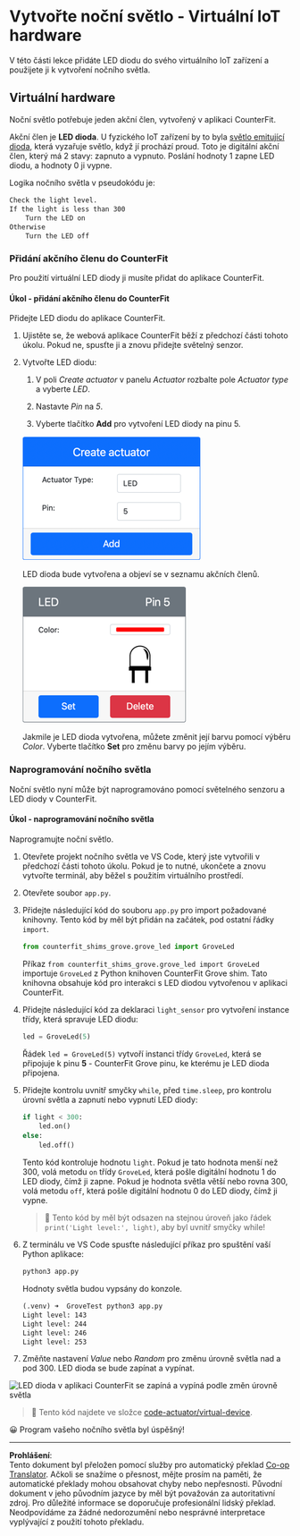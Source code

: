 <!--
CO_OP_TRANSLATOR_METADATA:
{
  "original_hash": "9c640f93263fd9adbfda920739e09feb",
  "translation_date": "2025-08-27T22:29:33+00:00",
  "source_file": "1-getting-started/lessons/3-sensors-and-actuators/virtual-device-actuator.md",
  "language_code": "cs"
}
-->
# Vytvořte noční světlo - Virtuální IoT hardware

V této části lekce přidáte LED diodu do svého virtuálního IoT zařízení a použijete ji k vytvoření nočního světla.

## Virtuální hardware

Noční světlo potřebuje jeden akční člen, vytvořený v aplikaci CounterFit.

Akční člen je **LED dioda**. U fyzického IoT zařízení by to byla [světlo emitující dioda](https://wikipedia.org/wiki/Light-emitting_diode), která vyzařuje světlo, když jí prochází proud. Toto je digitální akční člen, který má 2 stavy: zapnuto a vypnuto. Poslání hodnoty 1 zapne LED diodu, a hodnoty 0 ji vypne.

Logika nočního světla v pseudokódu je:

```output
Check the light level.
If the light is less than 300
    Turn the LED on
Otherwise
    Turn the LED off
```

### Přidání akčního členu do CounterFit

Pro použití virtuální LED diody ji musíte přidat do aplikace CounterFit.

#### Úkol - přidání akčního členu do CounterFit

Přidejte LED diodu do aplikace CounterFit.

1. Ujistěte se, že webová aplikace CounterFit běží z předchozí části tohoto úkolu. Pokud ne, spusťte ji a znovu přidejte světelný senzor.

1. Vytvořte LED diodu:

    1. V poli *Create actuator* v panelu *Actuator* rozbalte pole *Actuator type* a vyberte *LED*.

    1. Nastavte *Pin* na *5*.

    1. Vyberte tlačítko **Add** pro vytvoření LED diody na pinu 5.

    ![Nastavení LED diody](../../../../../translated_images/counterfit-create-led.ba9db1c9b8c622a635d6dfae5cdc4e70c2b250635bd4f0601c6cf0bd22b7ba46.cs.png)

    LED dioda bude vytvořena a objeví se v seznamu akčních členů.

    ![Vytvořená LED dioda](../../../../../translated_images/counterfit-led.c0ab02de6d256ad84d9bad4d67a7faa709f0ea83e410cfe9b5561ef0cef30b1c.cs.png)

    Jakmile je LED dioda vytvořena, můžete změnit její barvu pomocí výběru *Color*. Vyberte tlačítko **Set** pro změnu barvy po jejím výběru.

### Naprogramování nočního světla

Noční světlo nyní může být naprogramováno pomocí světelného senzoru a LED diody v CounterFit.

#### Úkol - naprogramování nočního světla

Naprogramujte noční světlo.

1. Otevřete projekt nočního světla ve VS Code, který jste vytvořili v předchozí části tohoto úkolu. Pokud je to nutné, ukončete a znovu vytvořte terminál, aby běžel s použitím virtuálního prostředí.

1. Otevřete soubor `app.py`.

1. Přidejte následující kód do souboru `app.py` pro import požadované knihovny. Tento kód by měl být přidán na začátek, pod ostatní řádky `import`.

    ```python
    from counterfit_shims_grove.grove_led import GroveLed
    ```

    Příkaz `from counterfit_shims_grove.grove_led import GroveLed` importuje `GroveLed` z Python knihoven CounterFit Grove shim. Tato knihovna obsahuje kód pro interakci s LED diodou vytvořenou v aplikaci CounterFit.

1. Přidejte následující kód za deklaraci `light_sensor` pro vytvoření instance třídy, která spravuje LED diodu:

    ```python
    led = GroveLed(5)
    ```

    Řádek `led = GroveLed(5)` vytvoří instanci třídy `GroveLed`, která se připojuje k pinu **5** - CounterFit Grove pinu, ke kterému je LED dioda připojena.

1. Přidejte kontrolu uvnitř smyčky `while`, před `time.sleep`, pro kontrolu úrovní světla a zapnutí nebo vypnutí LED diody:

    ```python
    if light < 300:
        led.on()
    else:
        led.off()
    ```

    Tento kód kontroluje hodnotu `light`. Pokud je tato hodnota menší než 300, volá metodu `on` třídy `GroveLed`, která pošle digitální hodnotu 1 do LED diody, čímž ji zapne. Pokud je hodnota světla větší nebo rovna 300, volá metodu `off`, která pošle digitální hodnotu 0 do LED diody, čímž ji vypne.

    > 💁 Tento kód by měl být odsazen na stejnou úroveň jako řádek `print('Light level:', light)`, aby byl uvnitř smyčky while!

1. Z terminálu ve VS Code spusťte následující příkaz pro spuštění vaší Python aplikace:

    ```sh
    python3 app.py
    ```

    Hodnoty světla budou vypsány do konzole.

    ```output
    (.venv) ➜  GroveTest python3 app.py 
    Light level: 143
    Light level: 244
    Light level: 246
    Light level: 253
    ```

1. Změňte nastavení *Value* nebo *Random* pro změnu úrovně světla nad a pod 300. LED dioda se bude zapínat a vypínat.

![LED dioda v aplikaci CounterFit se zapíná a vypíná podle změn úrovně světla](../../../../../images/virtual-device-running-assignment-1-1.gif)

> 💁 Tento kód najdete ve složce [code-actuator/virtual-device](../../../../../1-getting-started/lessons/3-sensors-and-actuators/code-actuator/virtual-device).

😀 Program vašeho nočního světla byl úspěšný!

---

**Prohlášení**:  
Tento dokument byl přeložen pomocí služby pro automatický překlad [Co-op Translator](https://github.com/Azure/co-op-translator). Ačkoli se snažíme o přesnost, mějte prosím na paměti, že automatické překlady mohou obsahovat chyby nebo nepřesnosti. Původní dokument v jeho původním jazyce by měl být považován za autoritativní zdroj. Pro důležité informace se doporučuje profesionální lidský překlad. Neodpovídáme za žádné nedorozumění nebo nesprávné interpretace vyplývající z použití tohoto překladu.